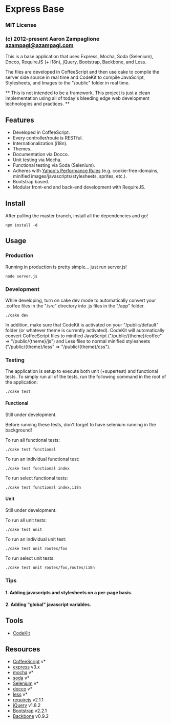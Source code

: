 # Express Base

### MIT License
### (c) 2012-present Aaron Zampaglione <azampagl@azampagl.com>

This is a base application that uses Express, Mocha, Soda (Selenium), Docco, RequireJS (+ i18n), jQuery, Bootstrap, Backbone, and Less.

The files are developed in CoffeeScript and then use cake to compile the server side source in real time and CodeKit to compile JavaScript, Stylesheets, and Images to the "/public" folder in real time.

** This is not intended to be a framework.  This project is just a clean implementation using all of today's bleeding edge web development technologies and practices. **

## Features
- Developed in CoffeeScript.
- Every controller/route is RESTful.
- Internationalization (i18n).
- Themes.
- Documentation via Docco.
- Unit testing via Mocha.
- Functional testing via Soda (Selenium).
- Adheres with [Yahoo's Performance Rules](http://developer.yahoo.com/performance/rules.html) (e.g. cookie-free-domains, minified images/javascripts/stylesheets, sprites, etc.).
- Bootstrap based.
- Modular front-end and back-end development with RequireJS.

## Install
After pulling the master branch, install all the dependencies and go!

    npm install -d

## Usage

### Production
Running in production is pretty simple... just run server.js!

    node server.js

### Development
While developing, turn on cake dev mode to automatically convert your .coffee files in the "/src" directory into .js files in the "/app" folder.

    ./cake dev

In addition, make sure that CodeKit is activated on your "/public/default" folder (or whatever theme is currently activated).  CodeKit will automatically convert CoffeeScript files to minified JavaScript ("/public/{theme}/coffee" => "/public/{theme}/js") and Less files to normal minified stylesheets ("/public/{theme}/less" => "/public/{theme}/css").

### Testing
The application is setup to execute both unit (+supertest) and functional tests.  To simply run all of the tests, run the following command in the root of the application:

    ./cake test

#### Functional
Still under development.

Before running these tests, don't forget to have selenium running in the background!

To run all functional tests:

    ./cake test functional

To run an individual functional test:

    ./cake test functional index

To run select functional tests:

    ./cake test functional index,i18n

#### Unit
Still under development.

To run all unit tests:

    ./cake test unit

To run an individual unit test:

    ./cake test unit routes/foo

To run select unit tests:

    ./cake test unit routes/foo,routes/i18n

### Tips

#### 1. Adding javascripts and stylesheets on a per-page basis.
#### 2. Adding "global" javascript variables.

## Tools
- [CodeKit](http://incident57.com/codekit)

## Resources
- [CoffeeScript](http://coffeescript.org) v*
- [express](http://expressjs.com) v3.x
- [mocha](http://visionmedia.github.com/mocha) v*
- [soda](http://learnboost.github.com/soda) v*
- [Selenium](http://seleniumhq.org) v*
- [docco](http://jashkenas.github.com/docco) v*
- [less](http://lesscss.org) v*
- [requirejs](http://requirejs.org) v2.1.1
- [jQuery](http://jquery.com) v1.8.2
- [Bootstrap](http://twitter.github.com/bootstrap) v2.2.1
- [Backbone](http://backbonejs.org) v0.9.2